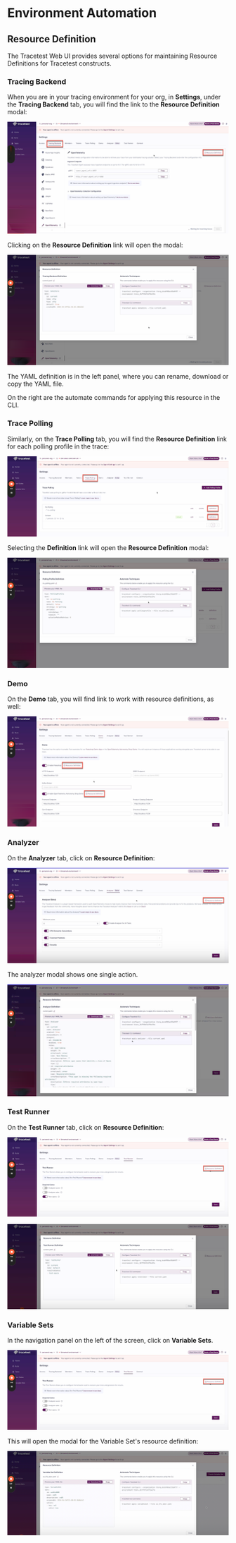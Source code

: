 # Environment Automation

## Resource Definition

The Tracetest Web UI provides several options for maintaining Resource Definitions for Tracetest constructs.

### Tracing Backend

When you are in your tracing environment for your org, in **Settings**, under the **Tracing Backend** tab, you will find the link to the **Resource Definition** modal:

![Resource Definition](../img/resource-definition.png)

Clicking on the **Resource Definition** link will open the modal:

![Resource Definition Modal](../img/resource-definition-modal.png)

The YAML definition is in the left panel, where you can rename, download or copy the YAML file.

On the right are the automate commands for applying this resource in the CLI.

### Trace Polling

Similarly, on the **Trace Polling** tab, you will find the **Resource Definition** link for each polling profile in the trace:

![Trace Polling Resource Definition](../img/trace-polling-resource-definition.png)

Selecting the **Definition** link will open the **Resource Definition** modal:

![Trace Polling Resource Definition Modal](../img/trace-polling-resource-definition-modal.png)

### Demo

On the **Demo** tab, you will find link to work with resource definitions, as well:

![Demo Resource Definition](../img/demo-resource-definition.png)

### Analyzer

On the **Analyzer** tab, click on **Resource Definition**:

![Analyzer Resource Definition](../img/analyzer-resource-definition.png)

The analyzer modal shows one single action.

![Analyzer Resource Definition Modal](../img/analyzer-resource-definition-modal.png)

### Test Runner

On the **Test Runner** tab, click on **Resource Definition**:

![Test Runner Resource Definition](../img/test-runner-resource-definition.png)

![Test Runner Resource Definition Modal](../img/test-runner-resource-definition-modal.png)

### Variable Sets

In the navigation panel on the left of the screen, click on **Variable Sets**.

![Variable Set Resource Definition](../img/test-runner-resource-definition.png)

This will open the modal for the Variable Set's resource definition:

![ Resource Definition Modal](../img/variable-set-resource-definition-modal.png)

